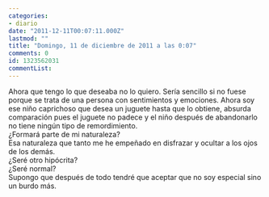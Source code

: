```yaml
---
categories:
- diario
date: "2011-12-11T00:07:11.000Z"
lastmod: ""
title: "Domingo, 11 de diciembre de 2011 a las 0:07"
comments: 0
id: 1323562031
commentList:
---
```


Ahora que tengo lo que deseaba no lo quiero. Sería sencillo si no fuese porque se trata de una persona con sentimientos y emociones. Ahora soy ese niño caprichoso que desea un juguete hasta que lo obtiene, absurda comparación pues el juguete no padece y el niño después de abandonarlo no tiene ningún tipo de remordimiento.  
¿Formará parte de mi naturaleza?  
Esa naturaleza que tanto me he empeñado en disfrazar y ocultar a los ojos de los demás.   
¿Seré otro hipócrita?  
¿Seré normal?  
Supongo que después de todo tendré que aceptar que no soy especial sino un burdo más.